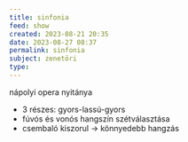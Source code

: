 ```yaml
---
title: sinfonia
feed: show
created: 2023-08-21 20:35
date: 2023-08-27 08:37
permalink: sinfonia
subject: zenetöri
type: 
---
```


nápolyi opera nyitánya

- 3 részes: gyors-lassú-gyors
- fúvós és vonós hangszín szétválasztása
- csembaló kiszorul -> könnyedebb hangzás
